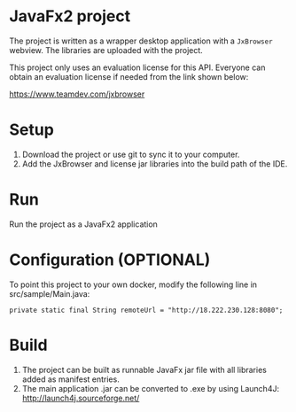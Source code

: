 # JavaFx2 project
The project is written as a wrapper desktop application with a `JxBrowser` webview. The libraries are uploaded with the project. 

This project only uses an evaluation license for this API. Everyone can obtain an evaluation license if needed from the link shown below:

https://www.teamdev.com/jxbrowser

# Setup
1. Download the project or use git to sync it to your computer.
2. Add the JxBrowser and license jar libraries into the build path of the IDE.

# Run
Run the project as a JavaFx2 application

# Configuration (OPTIONAL)
To point this project to your own docker, modify the following line in src/sample/Main.java:

`private static final String remoteUrl = "http://18.222.230.128:8080";`

# Build
1. The project can be built as runnable JavaFx jar file with all libraries added as manifest entries.
2. The main application .jar can be converted to .exe by using Launch4J: http://launch4j.sourceforge.net/